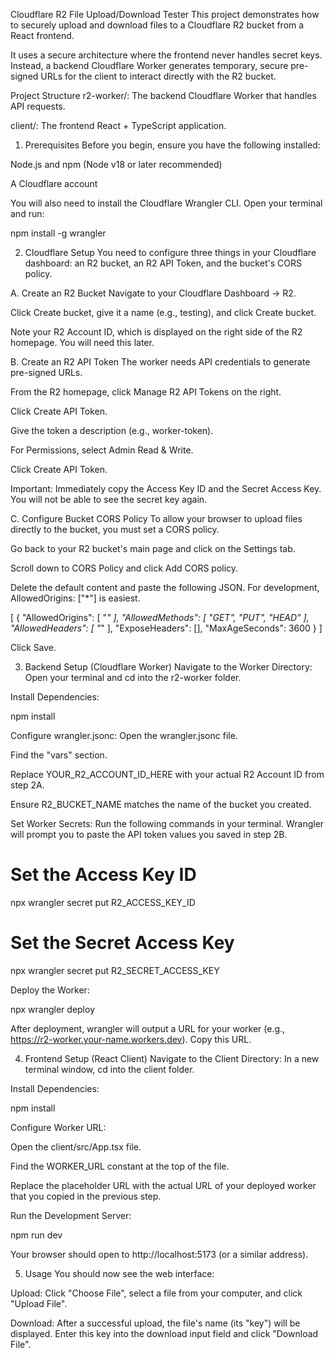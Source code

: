 Cloudflare R2 File Upload/Download Tester
This project demonstrates how to securely upload and download files to a Cloudflare R2 bucket from a React frontend.

It uses a secure architecture where the frontend never handles secret keys. Instead, a backend Cloudflare Worker generates temporary, secure pre-signed URLs for the client to interact directly with the R2 bucket.

Project Structure
r2-worker/: The backend Cloudflare Worker that handles API requests.

client/: The frontend React + TypeScript application.

1. Prerequisites
   Before you begin, ensure you have the following installed:

Node.js and npm (Node v18 or later recommended)

A Cloudflare account

You will also need to install the Cloudflare Wrangler CLI. Open your terminal and run:

npm install -g wrangler

2. Cloudflare Setup
   You need to configure three things in your Cloudflare dashboard: an R2 bucket, an R2 API Token, and the bucket's CORS policy.

A. Create an R2 Bucket
Navigate to your Cloudflare Dashboard -> R2.

Click Create bucket, give it a name (e.g., testing), and click Create bucket.

Note your R2 Account ID, which is displayed on the right side of the R2 homepage. You will need this later.

B. Create an R2 API Token
The worker needs API credentials to generate pre-signed URLs.

From the R2 homepage, click Manage R2 API Tokens on the right.

Click Create API Token.

Give the token a description (e.g., worker-token).

For Permissions, select Admin Read & Write.

Click Create API Token.

Important: Immediately copy the Access Key ID and the Secret Access Key. You will not be able to see the secret key again.

C. Configure Bucket CORS Policy
To allow your browser to upload files directly to the bucket, you must set a CORS policy.

Go back to your R2 bucket's main page and click on the Settings tab.

Scroll down to CORS Policy and click Add CORS policy.

Delete the default content and paste the following JSON. For development, AllowedOrigins: ["*"] is easiest.

[
{
"AllowedOrigins": [
"*"
],
"AllowedMethods": [
"GET",
"PUT",
"HEAD"
],
"AllowedHeaders": [
"*"
],
"ExposeHeaders": [],
"MaxAgeSeconds": 3600
}
]

Click Save.

3. Backend Setup (Cloudflare Worker)
   Navigate to the Worker Directory:
   Open your terminal and cd into the r2-worker folder.

Install Dependencies:

npm install

Configure wrangler.jsonc:
Open the wrangler.jsonc file.

Find the "vars" section.

Replace YOUR_R2_ACCOUNT_ID_HERE with your actual R2 Account ID from step 2A.

Ensure R2_BUCKET_NAME matches the name of the bucket you created.

Set Worker Secrets:
Run the following commands in your terminal. Wrangler will prompt you to paste the API token values you saved in step 2B.

# Set the Access Key ID

npx wrangler secret put R2_ACCESS_KEY_ID

# Set the Secret Access Key

npx wrangler secret put R2_SECRET_ACCESS_KEY

Deploy the Worker:

npx wrangler deploy

After deployment, wrangler will output a URL for your worker (e.g., https://r2-worker.your-name.workers.dev). Copy this URL.

4. Frontend Setup (React Client)
   Navigate to the Client Directory:
   In a new terminal window, cd into the client folder.

Install Dependencies:

npm install

Configure Worker URL:

Open the client/src/App.tsx file.

Find the WORKER_URL constant at the top of the file.

Replace the placeholder URL with the actual URL of your deployed worker that you copied in the previous step.

Run the Development Server:

npm run dev

Your browser should open to http://localhost:5173 (or a similar address).

5. Usage
   You should now see the web interface:

Upload: Click "Choose File", select a file from your computer, and click "Upload File".

Download: After a successful upload, the file's name (its "key") will be displayed. Enter this key into the download input field and click "Download File".
